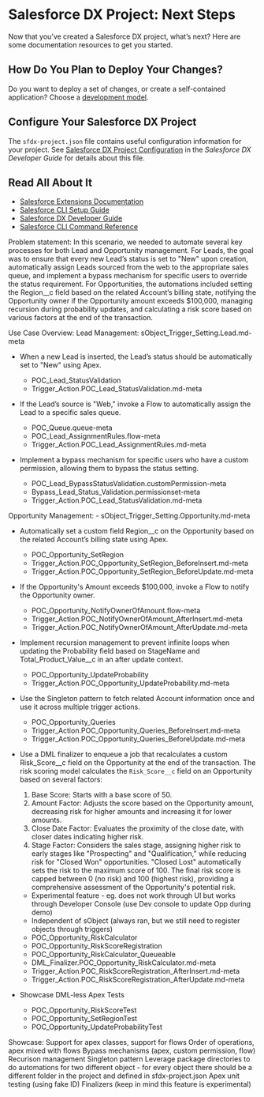 # Salesforce DX Project: Next Steps

Now that you’ve created a Salesforce DX project, what’s next? Here are some documentation resources to get you started.

## How Do You Plan to Deploy Your Changes?

Do you want to deploy a set of changes, or create a self-contained application? Choose a [development model](https://developer.salesforce.com/tools/vscode/en/user-guide/development-models).

## Configure Your Salesforce DX Project

The `sfdx-project.json` file contains useful configuration information for your project. See [Salesforce DX Project Configuration](https://developer.salesforce.com/docs/atlas.en-us.sfdx_dev.meta/sfdx_dev/sfdx_dev_ws_config.htm) in the _Salesforce DX Developer Guide_ for details about this file.

## Read All About It

- [Salesforce Extensions Documentation](https://developer.salesforce.com/tools/vscode/)
- [Salesforce CLI Setup Guide](https://developer.salesforce.com/docs/atlas.en-us.sfdx_setup.meta/sfdx_setup/sfdx_setup_intro.htm)
- [Salesforce DX Developer Guide](https://developer.salesforce.com/docs/atlas.en-us.sfdx_dev.meta/sfdx_dev/sfdx_dev_intro.htm)
- [Salesforce CLI Command Reference](https://developer.salesforce.com/docs/atlas.en-us.sfdx_cli_reference.meta/sfdx_cli_reference/cli_reference.htm)

Problem statement:
In this scenario, we needed to automate several key processes for both Lead and Opportunity management. For Leads, the goal was to ensure that every new Lead’s status is set to "New" upon creation, automatically assign Leads sourced from the web to the appropriate sales queue, and implement a bypass mechanism for specific users to override the status requirement. For Opportunities, the automations included setting the Region__c field based on the related Account’s billing state, notifying the Opportunity owner if the Opportunity amount exceeds $100,000, managing recursion during probability updates, and calculating a risk score based on various factors at the end of the transaction.

Use Case Overview:
Lead Management:
sObject_Trigger_Setting.Lead.md-meta

- When a new Lead is inserted, the Lead’s status should be automatically set to "New" using Apex.
	- POC_Lead_StatusValidation
	- Trigger_Action.POC_Lead_StatusValidation.md-meta
	
- If the Lead’s source is "Web," invoke a Flow to automatically assign the Lead to a specific sales queue.
	- POC_Queue.queue-meta
	- POC_Lead_AssignmentRules.flow-meta
	- Trigger_Action.POC_Lead_AssignmentRules.md-meta
	
- Implement a bypass mechanism for specific users who have a custom permission, allowing them to bypass the status setting.
	- POC_Lead_BypassStatusValidation.customPermission-meta
	- Bypass_Lead_Status_Validation.permissionset-meta
	- Trigger_Action.POC_Lead_StatusValidation.md-meta

Opportunity Management:
	- sObject_Trigger_Setting.Opportunity.md-meta
	
- Automatically set a custom field Region__c on the Opportunity based on the related Account’s billing state using Apex.
	- POC_Opportunity_SetRegion
	- Trigger_Action.POC_Opportunity_SetRegion_BeforeInsert.md-meta
	- Trigger_Action.POC_Opportunity_SetRegion_BeforeUpdate.md-meta
	
- If the Opportunity's Amount exceeds $100,000, invoke a Flow to notify the Opportunity owner.
	- POC_Opportunity_NotifyOwnerOfAmount.flow-meta
	- Trigger_Action.POC_NotifyOwnerOfAmount_AfterInsert.md-meta
	- Trigger_Action.POC_NotifyOwnerOfAmount_AfterUpdate.md-meta

- Implement recursion management to prevent infinite loops when updating the Probability field based on StageName and Total_Product_Value__c in an after update context.
	- POC_Opportunity_UpdateProbability
	- Trigger_Action.POC_Opportunity_UpdateProbability.md-meta

- Use the Singleton pattern to fetch related Account information once and use it across multiple trigger actions.
	- POC_Opportunity_Queries
	- Trigger_Action.POC_Opportunity_Queries_BeforeInsert.md-meta
	- Trigger_Action.POC_Opportunity_Queries_BeforeUpdate.md-meta
	
- Use a DML finalizer to enqueue a job that recalculates a custom Risk_Score__c field on the Opportunity at the end of the transaction.
	The risk scoring model calculates the `Risk_Score__c` field on an Opportunity based on several factors:
	1. Base Score: Starts with a base score of 50.
	2. Amount Factor: Adjusts the score based on the Opportunity amount, decreasing risk for higher amounts and increasing it for lower amounts.
	3. Close Date Factor: Evaluates the proximity of the close date, with closer dates indicating higher risk.
	4. Stage Factor: Considers the sales stage, assigning higher risk to early stages like "Prospecting" and "Qualification," while reducing risk for "Closed Won" opportunities. "Closed Lost" automatically sets the risk to the maximum score of 100.
	The final risk score is capped between 0 (no risk) and 100 (highest risk), providing a comprehensive assessment of the Opportunity's potential risk.
	- Experimental feature - eg. does not work through UI but works through Developer Console (use Dev console to update Opp during demo)
	- Independent of sObject (always ran, but we still need to register objects through triggers)
	- POC_Opportunity_RiskCalculator
	- POC_Opportunity_RiskScoreRegistration
	- POC_Opportunity_RiskCalculator_Queueable
	- DML_Finalizer.POC_Opportunity_RiskCalculator.md-meta
	- Trigger_Action.POC_RiskScoreRegistration_AfterInsert.md-meta
	- Trigger_Action.POC_RiskScoreRegistration_AfterUpdate.md-meta

- Showcase DML-less Apex Tests
	- POC_Opportunity_RiskScoreTest
	- POC_Opportunity_SetRegionTest
	- POC_Opportunity_UpdateProbabilityTest
	
Showcase:
Support for apex classes, support for flows
Order of operations, apex mixed with flows
Bypass mechanisms (apex, custom permission, flow)
Recurison management
Singleton pattern
Leverage package directories to do automations for two different object - for every object there should be a different folder in the project and defined in sfdx-project.json
Apex unit testing (using fake ID)
Finalizers (keep in mind this feature is experimental)